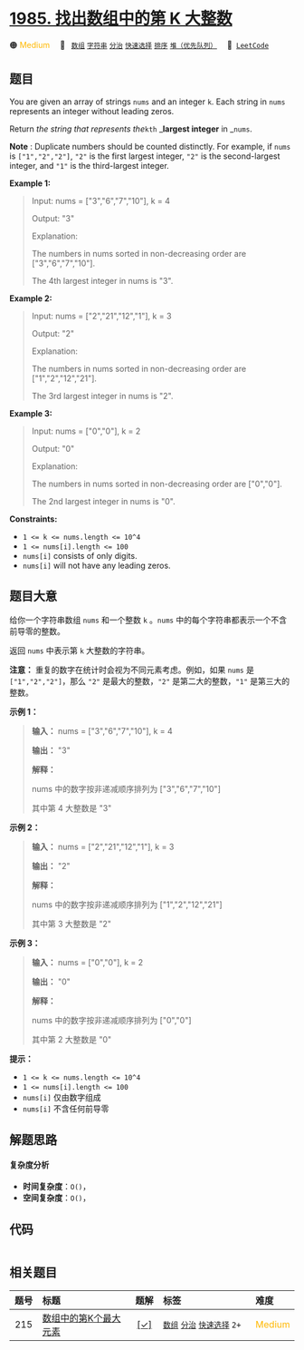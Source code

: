 # [1985. 找出数组中的第 K 大整数](https://leetcode.com/problems/find-the-kth-largest-integer-in-the-array)

🟠 <font color=#ffb800>Medium</font>&emsp; 🔖&ensp; [`数组`](/tag/array.md) [`字符串`](/tag/string.md) [`分治`](/tag/divide-and-conquer.md) [`快速选择`](/tag/quickselect.md) [`排序`](/tag/sorting.md) [`堆（优先队列）`](/tag/heap-priority-queue.md)&emsp; 🔗&ensp;[`LeetCode`](https://leetcode.com/problems/find-the-kth-largest-integer-in-the-array)

## 题目

You are given an array of strings `nums` and an integer `k`. Each string in
`nums` represents an integer without leading zeros.

Return _the string that represents the_`kth` _**largest integer** in _`nums`.

**Note** : Duplicate numbers should be counted distinctly. For example, if
`nums` is `["1","2","2"]`, `"2"` is the first largest integer, `"2"` is the
second-largest integer, and `"1"` is the third-largest integer.



**Example 1:**

> Input: nums = ["3","6","7","10"], k = 4
> 
> Output: "3"
> 
> Explanation:
> 
> The numbers in nums sorted in non-decreasing order are ["3","6","7","10"].
> 
> The 4th largest integer in nums is "3".

**Example 2:**

> Input: nums = ["2","21","12","1"], k = 3
> 
> Output: "2"
> 
> Explanation:
> 
> The numbers in nums sorted in non-decreasing order are ["1","2","12","21"].
> 
> The 3rd largest integer in nums is "2".

**Example 3:**

> Input: nums = ["0","0"], k = 2
> 
> Output: "0"
> 
> Explanation:
> 
> The numbers in nums sorted in non-decreasing order are ["0","0"].
> 
> The 2nd largest integer in nums is "0".

**Constraints:**

  * `1 <= k <= nums.length <= 10^4`
  * `1 <= nums[i].length <= 100`
  * `nums[i]` consists of only digits.
  * `nums[i]` will not have any leading zeros.


## 题目大意

给你一个字符串数组 `nums` 和一个整数 `k` 。`nums` 中的每个字符串都表示一个不含前导零的整数。

返回 `nums` 中表示第 `k` 大整数的字符串。

**注意：** 重复的数字在统计时会视为不同元素考虑。例如，如果 `nums` 是 `["1","2","2"]`，那么 `"2"`
是最大的整数，`"2"` 是第二大的整数，`"1"` 是第三大的整数。



**示例 1：**

> 
> 
> 
> 
> 
> **输入：** nums = ["3","6","7","10"], k = 4
> 
> **输出：** "3"
> 
> **解释：**
> 
> nums 中的数字按非递减顺序排列为 ["3","6","7","10"]
> 
> 其中第 4 大整数是 "3"
> 
> 

**示例 2：**

> 
> 
> 
> 
> 
> **输入：** nums = ["2","21","12","1"], k = 3
> 
> **输出：** "2"
> 
> **解释：**
> 
> nums 中的数字按非递减顺序排列为 ["1","2","12","21"]
> 
> 其中第 3 大整数是 "2"
> 
> 

**示例 3：**

> 
> 
> 
> 
> 
> **输入：** nums = ["0","0"], k = 2
> 
> **输出：** "0"
> 
> **解释：**
> 
> nums 中的数字按非递减顺序排列为 ["0","0"]
> 
> 其中第 2 大整数是 "0"
> 
> 



**提示：**

  * `1 <= k <= nums.length <= 10^4`
  * `1 <= nums[i].length <= 100`
  * `nums[i]` 仅由数字组成
  * `nums[i]` 不含任何前导零


## 解题思路

#### 复杂度分析

- **时间复杂度**：`O()`，
- **空间复杂度**：`O()`，

## 代码

```javascript

```

## 相关题目

<!-- prettier-ignore -->
| 题号 | 标题 | 题解 | 标签 | 难度 |
| :------: | :------ | :------: | :------ | :------ |
| 215 | [数组中的第K个最大元素](https://leetcode.com/problems/kth-largest-element-in-an-array) | [[✓]](/problem/0215.md) |  [`数组`](/tag/array.md) [`分治`](/tag/divide-and-conquer.md) [`快速选择`](/tag/quickselect.md) `2+` | <font color=#ffb800>Medium</font> |

<style>
.blue {
    background-color: #096dd9;
    padding: 0.25rem 0.5rem;
    margin: 0;
    font-size: 0.85em;
    border-radius: 3px;
    color: white;
    font-weight: 500;
}
table th:first-of-type { width: 10%; }
table th:nth-of-type(2) { width: 35%; }
table th:nth-of-type(3) { width: 10%; }
table th:nth-of-type(4) { width: 35%; }
table th:nth-of-type(5) { width: 10%; }
</style>
